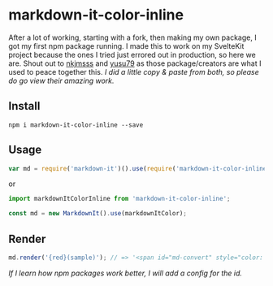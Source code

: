 # markdown-it-color-inline

After a lot of working, starting with a fork, then making my own package, I got my first npm package running.
I made this to work on my SvelteKit project because the ones I tried just errored out in production, so here we are.
Shout out to [nkjmsss](https://github.com/nkjmsss/markdown-it-color) and [yusu79](https://github.com/yusu79/markdown-it-mojicolor) as those package/creators are what I used to peace together this. _I did a little copy & paste from both, so please do go view their amazing work._

## Install

```shell
npm i markdown-it-color-inline --save
```

## Usage

```javascript
var md = require('markdown-it')().use(require('markdown-it-color-inline'));
```

or

```javascript
import markdownItColorInline from 'markdown-it-color-inline';

const md = new MarkdownIt().use(markdownItColor);
```

## Render

```javascript
md.render('{red}(sample)'); // => '<span id="md-convert" style="color: red;">sample</span>'
```

_If I learn how npm packages work better, I will add a config for the id._
